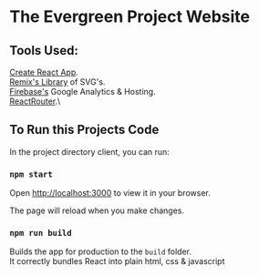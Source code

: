 # The Evergreen Project Website

## Tools Used:

[Create React App](https://github.com/facebook/create-react-app).\
[Remix's Library](https://remix-design.github.io/RemixIcon/#/) of SVG's.\
[Firebase's](https://firebase.google.com/) Google Analytics & Hosting.\
[ReactRouter](https://www.npmjs.com/package/react-router-dom/v/5.2.0).\

## To Run this Projects Code

In the project directory client, you can run:

### `npm start`

Open [http://localhost:3000](http://localhost:3000) to view it in your browser.

The page will reload when you make changes.

### `npm run build`

Builds the app for production to the `build` folder.\
It correctly bundles React into plain html, css & javascript
